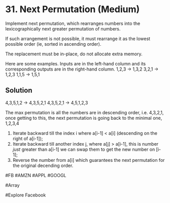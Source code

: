 # 31. Next Permutation (Medium)

Implement next permutation, which rearranges numbers into the lexicographically next greater permutation of numbers.

If such arrangement is not possible, it must rearrange it as the lowest possible order (ie, sorted in ascending order).

The replacement must be in-place, do not allocate extra memory.

Here are some examples. Inputs are in the left-hand column and its corresponding outputs are in the right-hand column.
1,2,3 → 1,3,2
3,2,1 → 1,2,3
1,1,5 → 1,5,1

## Solution

4,3,5,1,2 -> 4,3,5,2,1
4,3,5,2,1 -> 4,5,1,2,3

The max permutation is all the numbers are in descending order, i.e. 4,3,2,1, once getting to this, the next permutation is going back to the minimal one, 1,2,3,4

1. Iterate backward till the index i where a[i-1] < a[i] (descending on the right of a[i-1]);
2. Iterate backward till another index j, where a[j] > a[i-1], this is number _just_ greater than a[i-1] we can swap them to get the new number on [i-1];
3. Reverse the number from a[i] which guarantees the next permutation for the original decending order.

#FB #AMZN #APPL #GOOGL

#Array

#Explore Facebook
